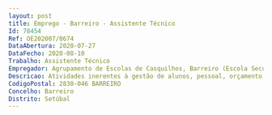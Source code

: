 ```yaml
--- 
layout: post
title: Emprego - Barreiro - Assistente Técnico
Id: 78454
Ref: OE202007/0674
DataAbertura: 2020-07-27
DataFecho: 2020-08-10
Trabalho: Assistente Técnico
Empregador: Agrupamento de Escolas de Casquilhos, Barreiro (Escola Secundária de Casquilhos, Barreiro - Sede)
Descricao: Atividades inerentes à gestão de alunos, pessoal, orçamento, contabilidade, património, aprovisionamento, secretaria, arquivo e expediente.
CodigoPostal: 2830-046 BARREIRO
Concelho: Barreiro
Distrito: Setúbal
--- 
```

